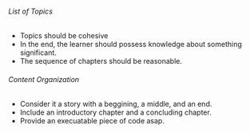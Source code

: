 ###### List of Topics
- Topics should be cohesive
- In the end, the learner should possess knowledge about something significant.
- The sequence of chapters should be reasonable.
###### Content Organization
- Consider it a story with a beggining, a middle, and an end. 
- Include an introductory chapter and a concluding chapter.
- Provide an execuatable piece of code asap.
